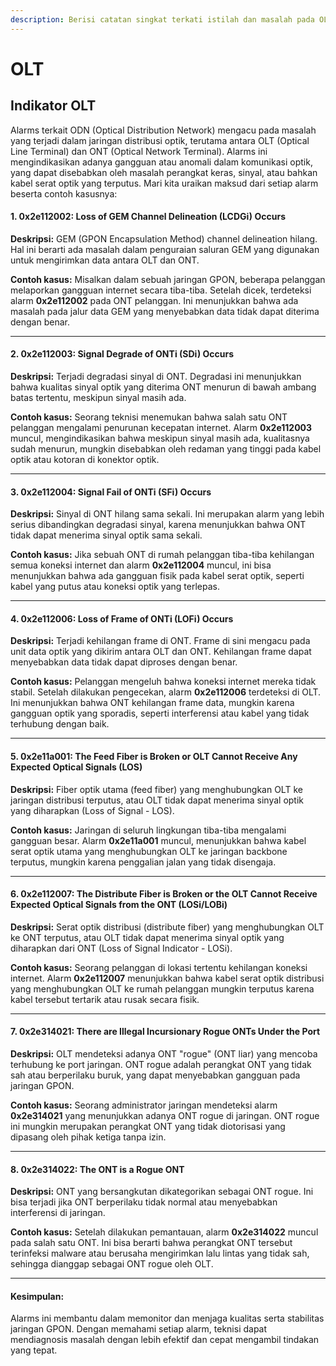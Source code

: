 ```yaml
---
description: Berisi catatan singkat terkati istilah dan masalah pada OLT
---
```


# OLT

## Indikator OLT

Alarms terkait ODN (Optical Distribution Network) mengacu pada masalah yang terjadi dalam jaringan distribusi optik, terutama antara OLT (Optical Line Terminal) dan ONT (Optical Network Terminal). Alarms ini mengindikasikan adanya gangguan atau anomali dalam komunikasi optik, yang dapat disebabkan oleh masalah perangkat keras, sinyal, atau bahkan kabel serat optik yang terputus. Mari kita uraikan maksud dari setiap alarm beserta contoh kasusnya:

#### 1. **0x2e112002: Loss of GEM Channel Delineation (LCDGi) Occurs**

**Deskripsi:** GEM (GPON Encapsulation Method) channel delineation hilang. Hal ini berarti ada masalah dalam penguraian saluran GEM yang digunakan untuk mengirimkan data antara OLT dan ONT.

**Contoh kasus:** Misalkan dalam sebuah jaringan GPON, beberapa pelanggan melaporkan gangguan internet secara tiba-tiba. Setelah dicek, terdeteksi alarm **0x2e112002** pada ONT pelanggan. Ini menunjukkan bahwa ada masalah pada jalur data GEM yang menyebabkan data tidak dapat diterima dengan benar.

***

#### 2. **0x2e112003: Signal Degrade of ONTi (SDi) Occurs**

**Deskripsi:** Terjadi degradasi sinyal di ONT. Degradasi ini menunjukkan bahwa kualitas sinyal optik yang diterima ONT menurun di bawah ambang batas tertentu, meskipun sinyal masih ada.

**Contoh kasus:** Seorang teknisi menemukan bahwa salah satu ONT pelanggan mengalami penurunan kecepatan internet. Alarm **0x2e112003** muncul, mengindikasikan bahwa meskipun sinyal masih ada, kualitasnya sudah menurun, mungkin disebabkan oleh redaman yang tinggi pada kabel optik atau kotoran di konektor optik.

***

#### 3. **0x2e112004: Signal Fail of ONTi (SFi) Occurs**

**Deskripsi:** Sinyal di ONT hilang sama sekali. Ini merupakan alarm yang lebih serius dibandingkan degradasi sinyal, karena menunjukkan bahwa ONT tidak dapat menerima sinyal optik sama sekali.

**Contoh kasus:** Jika sebuah ONT di rumah pelanggan tiba-tiba kehilangan semua koneksi internet dan alarm **0x2e112004** muncul, ini bisa menunjukkan bahwa ada gangguan fisik pada kabel serat optik, seperti kabel yang putus atau koneksi optik yang terlepas.

***

#### 4. **0x2e112006: Loss of Frame of ONTi (LOFi) Occurs**

**Deskripsi:** Terjadi kehilangan frame di ONT. Frame di sini mengacu pada unit data optik yang dikirim antara OLT dan ONT. Kehilangan frame dapat menyebabkan data tidak dapat diproses dengan benar.

**Contoh kasus:** Pelanggan mengeluh bahwa koneksi internet mereka tidak stabil. Setelah dilakukan pengecekan, alarm **0x2e112006** terdeteksi di OLT. Ini menunjukkan bahwa ONT kehilangan frame data, mungkin karena gangguan optik yang sporadis, seperti interferensi atau kabel yang tidak terhubung dengan baik.

***

#### 5. **0x2e11a001: The Feed Fiber is Broken or OLT Cannot Receive Any Expected Optical Signals (LOS)**

**Deskripsi:** Fiber optik utama (feed fiber) yang menghubungkan OLT ke jaringan distribusi terputus, atau OLT tidak dapat menerima sinyal optik yang diharapkan (Loss of Signal - LOS).

**Contoh kasus:** Jaringan di seluruh lingkungan tiba-tiba mengalami gangguan besar. Alarm **0x2e11a001** muncul, menunjukkan bahwa kabel serat optik utama yang menghubungkan OLT ke jaringan backbone terputus, mungkin karena penggalian jalan yang tidak disengaja.

***

#### 6. **0x2e112007: The Distribute Fiber is Broken or the OLT Cannot Receive Expected Optical Signals from the ONT (LOSi/LOBi)**

**Deskripsi:** Serat optik distribusi (distribute fiber) yang menghubungkan OLT ke ONT terputus, atau OLT tidak dapat menerima sinyal optik yang diharapkan dari ONT (Loss of Signal Indicator - LOSi).

**Contoh kasus:** Seorang pelanggan di lokasi tertentu kehilangan koneksi internet. Alarm **0x2e112007** menunjukkan bahwa kabel serat optik distribusi yang menghubungkan OLT ke rumah pelanggan mungkin terputus karena kabel tersebut tertarik atau rusak secara fisik.

***

#### 7. **0x2e314021: There are Illegal Incursionary Rogue ONTs Under the Port**

**Deskripsi:** OLT mendeteksi adanya ONT "rogue" (ONT liar) yang mencoba terhubung ke port jaringan. ONT rogue adalah perangkat ONT yang tidak sah atau berperilaku buruk, yang dapat menyebabkan gangguan pada jaringan GPON.

**Contoh kasus:** Seorang administrator jaringan mendeteksi alarm **0x2e314021** yang menunjukkan adanya ONT rogue di jaringan. ONT rogue ini mungkin merupakan perangkat ONT yang tidak diotorisasi yang dipasang oleh pihak ketiga tanpa izin.

***

#### 8. **0x2e314022: The ONT is a Rogue ONT**

**Deskripsi:** ONT yang bersangkutan dikategorikan sebagai ONT rogue. Ini bisa terjadi jika ONT berperilaku tidak normal atau menyebabkan interferensi di jaringan.

**Contoh kasus:** Setelah dilakukan pemantauan, alarm **0x2e314022** muncul pada salah satu ONT. Ini bisa berarti bahwa perangkat ONT tersebut terinfeksi malware atau berusaha mengirimkan lalu lintas yang tidak sah, sehingga dianggap sebagai ONT rogue oleh OLT.

***

#### Kesimpulan:

Alarms ini membantu dalam memonitor dan menjaga kualitas serta stabilitas jaringan GPON. Dengan memahami setiap alarm, teknisi dapat mendiagnosis masalah dengan lebih efektif dan cepat mengambil tindakan yang tepat.

